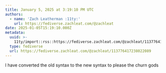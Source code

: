 ```yaml
---
title: January 5, 2025 at 3:19:10 PM UTC
authors:
  - name: 'Zach Leatherman :11ty:'
    url: https://fediverse.zachleat.com/@zachleat
date: 2025-01-05T15:19:10.000Z
metadata:
  uuid: >-
    11ty/import::rss::https://fediverse.zachleat.com/@zachleat/113776417238022089
  type: fediverse
  url: https://fediverse.zachleat.com/@zachleat/113776417238022089
---
```

I have converted the old syntax to the new syntax to please the churn gods